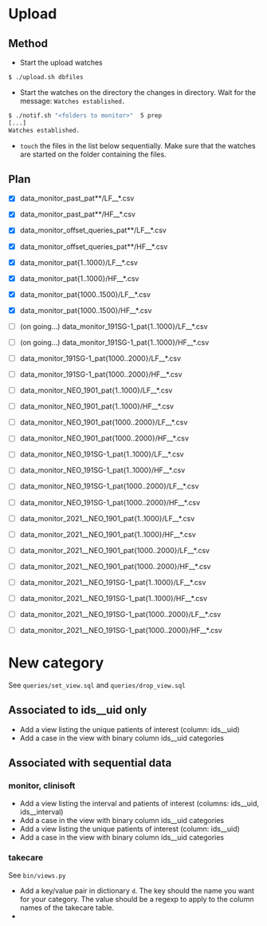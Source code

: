 # Upload
## Method

- Start the upload watches
```bash
$ ./upload.sh dbfiles
```

- Start the watches on the directory  the changes in directory. Wait for the message: `Watches established.`
```bash
$ ./notif.sh "<folders to monitor>"  5 prep
[...]
Watches established.
```

- `touch` the files in the list below sequentially. Make sure that the watches are started on the folder containing the files.


## Plan

- [x] data_monitor_past_pat**/LF__*.csv
- [x] data_monitor_past_pat**/HF__*.csv
- [x] data_monitor_offset_queries_pat**/LF__*.csv
- [x] data_monitor_offset_queries_pat**/HF__*.csv
- [x] data_monitor_pat{1..1000}/LF__*.csv
- [x] data_monitor_pat{1..1000}/HF__*.csv
- [x] data_monitor_pat{1000..1500}/LF__*.csv
- [x] data_monitor_pat{1000..1500}/HF__*.csv
- [ ] (on going...) data_monitor_191SG-1_pat{1..1000}/LF__*.csv
- [ ] (on going...) data_monitor_191SG-1_pat{1..1000}/HF__*.csv
- [ ] data_monitor_191SG-1_pat{1000..2000}/LF__*.csv
- [ ] data_monitor_191SG-1_pat{1000..2000}/HF__*.csv
- [ ] data_monitor_NEO_1901_pat{1..1000}/LF__*.csv
- [ ] data_monitor_NEO_1901_pat{1..1000}/HF__*.csv
- [ ] data_monitor_NEO_1901_pat{1000..2000}/LF__*.csv
- [ ] data_monitor_NEO_1901_pat{1000..2000}/HF__*.csv
- [ ] data_monitor_NEO_191SG-1_pat{1..1000}/LF__*.csv
- [ ] data_monitor_NEO_191SG-1_pat{1..1000}/HF__*.csv
- [ ] data_monitor_NEO_191SG-1_pat{1000..2000}/LF__*.csv
- [ ] data_monitor_NEO_191SG-1_pat{1000..2000}/HF__*.csv
- [ ] data_monitor_2021__NEO_1901_pat{1..1000}/LF__*.csv
- [ ] data_monitor_2021__NEO_1901_pat{1..1000}/HF__*.csv
- [ ] data_monitor_2021__NEO_1901_pat{1000..2000}/LF__*.csv
- [ ] data_monitor_2021__NEO_1901_pat{1000..2000}/HF__*.csv
- [ ] data_monitor_2021__NEO_191SG-1_pat{1..1000}/LF__*.csv
- [ ] data_monitor_2021__NEO_191SG-1_pat{1..1000}/HF__*.csv
- [ ] data_monitor_2021__NEO_191SG-1_pat{1000..2000}/LF__*.csv
- [ ] data_monitor_2021__NEO_191SG-1_pat{1000..2000}/HF__*.csv


# New category
See `queries/set_view.sql` and `queries/drop_view.sql`


## Associated to ids__uid only
- Add a view listing the unique patients of interest (column: ids__uid)
- Add a case in the view with binary column ids__uid categories


## Associated with sequential data 
### monitor, clinisoft
- Add a view listing the interval and patients of interest (columns: ids__uid, ids__interval) 
- Add a case in the view with binary column ids__uid categories 
- Add a view listing the unique patients of interest (column: ids__uid)
- Add a case in the view with binary column ids__uid categories


### takecare
See `bin/views.py`
- Add a key/value pair in dictionary `d`. The key should the name you want for your category. 
The value should be a regexp to apply to the column names of the takecare table.
- 




